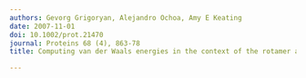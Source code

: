```yaml
---
authors: Gevorg Grigoryan, Alejandro Ochoa, Amy E Keating
date: 2007-11-01
doi: 10.1002/prot.21470
journal: Proteins 68 (4), 863-78
title: Computing van der Waals energies in the context of the rotamer approximation

---
```

